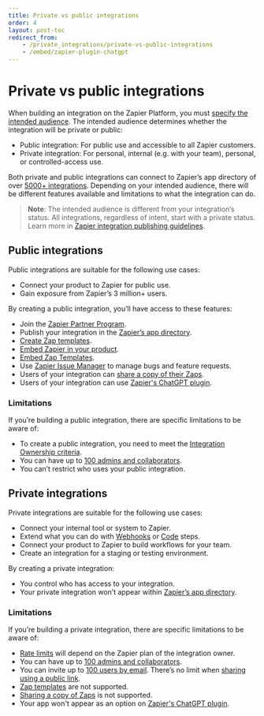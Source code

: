 ```yaml
---
title: Private vs public integrations
order: 4
layout: post-toc
redirect_from: 
    - /private_integrations/private-vs-public-integrations
    - /embed/zapier-plugin-chatgpt
---
```

# Private vs public integrations

When building an integration on the Zapier Platform, you must [specify the intended audience](https://platform.zapier.com/build/add). The intended audience determines whether the integration will be private or public:

* Public integration: For public use and accessible to all Zapier customers.
* Private integration: For personal, internal (e.g. with your team), personal, or controlled-access use.

Both private and public integrations can connect to Zapier’s app directory of over [5000+ integrations](https://zapier.com/apps). Depending on your intended audience, there will be different features available and limitations to what the integration can do. 

> **Note**: The intended audience is different from your integration’s status. All integrations, regardless of intent, start with a private status. Learn more in [Zapier integration publishing guidelines](https://platform.zapier.com/publish/integration-publishing-guidelines).



## Public integrations

Public integrations are suitable for the following use cases:

* Connect your product to Zapier for public use.
* Gain exposure from Zapier’s 3 million+ users.



 By creating a public integration, you’ll have access to these features:

* Join the [Zapier Partner Program](https://zapier.com/platform/partner-program).
* Publish your integration in the [Zapier’s app directory](https://zapier.com/apps).
* [Create Zap templates](https://platform.zapier.com/partners/zap-templates).
* [Embed Zapier in your product](https://platform.zapier.com/embed/overview).
* [Embed Zap Templates](https://platform.zapier.com/embed/zap-templates).
* Use [Zapier Issue Manager](https://platform.zapier.com/partners/zim) to manage bugs and feature requests.
* Users of your integration can [share a copy of their Zaps](https://help.zapier.com/hc/en-us/articles/8496292155405-Share-a-copy-of-your-Zap).
* Users of your integration can use [Zapier's ChatGPT plugin](https://help.zapier.com/hc/en-us/articles/14058263394573).

### Limitations

If you’re building a public integration, there are specific limitations to be aware of: 

* To create a public integration, you need to meet the [Integration Ownership criteria](https://platform.zapier.com/publish/integration-publishing-guidelines#21-integration-ownership).
* You can have up to [100 admins and collaborators](https://platform.zapier.com/manage/invite-team-member). 
* You can’t restrict who uses your public integration.



## Private integrations

Private integrations are suitable for the following use cases: 

* Connect your internal tool or system to Zapier.
* Extend what you can do with [Webhooks](https://help.zapier.com/hc/en-us/articles/8496326446989-Send-webhooks-in-Zaps) or [Code](https://help.zapier.com/hc/en-us/articles/8496310939021-Use-JavaScript-code-in-Zaps) steps.
* Connect your product to Zapier to build workflows for your team.
* Create an integration for a staging or testing environment.

By creating a private integration:

* You control who has access to your integration.
* Your private integration won’t appear within [Zapier’s app directory](https://zapier.com/apps).

### Limitations

If you’re building a private integration, there are specific limitations to be aware of: 

* [Rate limits](https://platform.zapier.com/quickstart/private-integration-rate-limits) will depend on the Zapier plan of the integration owner.
* You can have up to [100 admins and collaborators](https://platform.zapier.com/manage/invite-team-member). 
* You can invite up to [100 users by email](https://platform.zapier.com/manage/share-integration#invite-users-by-email). There’s no limit when [sharing using a public link](https://platform.zapier.com/manage/share-integration#invite-users-with-a-public-link).
*  [Zap templates](https://platform.zapier.com/publish/zap-templates) are not supported.
* [Sharing a copy of Zaps](https://help.zapier.com/hc/en-us/articles/8496292155405-Share-a-copy-of-your-Zap) is not supported. 
* Your app won't appear as an option on [Zapier's ChatGPT plugin](https://help.zapier.com/hc/en-us/articles/14058263394573).






